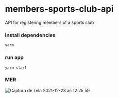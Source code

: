 
# members-sports-club-api
API for registering members of a sports club

### install dependencies
`yarn`

### run app
`yarn start`

### MER
![Captura de Tela 2021-12-23 às 12 25 59](https://user-images.githubusercontent.com/13749088/147260968-1f268e60-70c7-47ca-8044-21ffb6c84d45.png)
